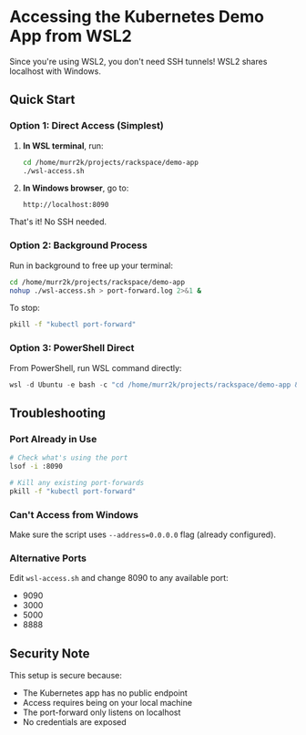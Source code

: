 # Accessing the Kubernetes Demo App from WSL2

Since you're using WSL2, you don't need SSH tunnels! WSL2 shares localhost with Windows.

## Quick Start

### Option 1: Direct Access (Simplest)

1. **In WSL terminal**, run:
   ```bash
   cd /home/murr2k/projects/rackspace/demo-app
   ./wsl-access.sh
   ```

2. **In Windows browser**, go to:
   ```
   http://localhost:8090
   ```

That's it! No SSH needed.

### Option 2: Background Process

Run in background to free up your terminal:
```bash
cd /home/murr2k/projects/rackspace/demo-app
nohup ./wsl-access.sh > port-forward.log 2>&1 &
```

To stop:
```bash
pkill -f "kubectl port-forward"
```

### Option 3: PowerShell Direct

From PowerShell, run WSL command directly:
```powershell
wsl -d Ubuntu -e bash -c "cd /home/murr2k/projects/rackspace/demo-app && ./wsl-access.sh"
```

## Troubleshooting

### Port Already in Use
```bash
# Check what's using the port
lsof -i :8090

# Kill any existing port-forwards
pkill -f "kubectl port-forward"
```

### Can't Access from Windows
Make sure the script uses `--address=0.0.0.0` flag (already configured).

### Alternative Ports
Edit `wsl-access.sh` and change 8090 to any available port:
- 9090
- 3000
- 5000
- 8888

## Security Note

This setup is secure because:
- The Kubernetes app has no public endpoint
- Access requires being on your local machine
- The port-forward only listens on localhost
- No credentials are exposed